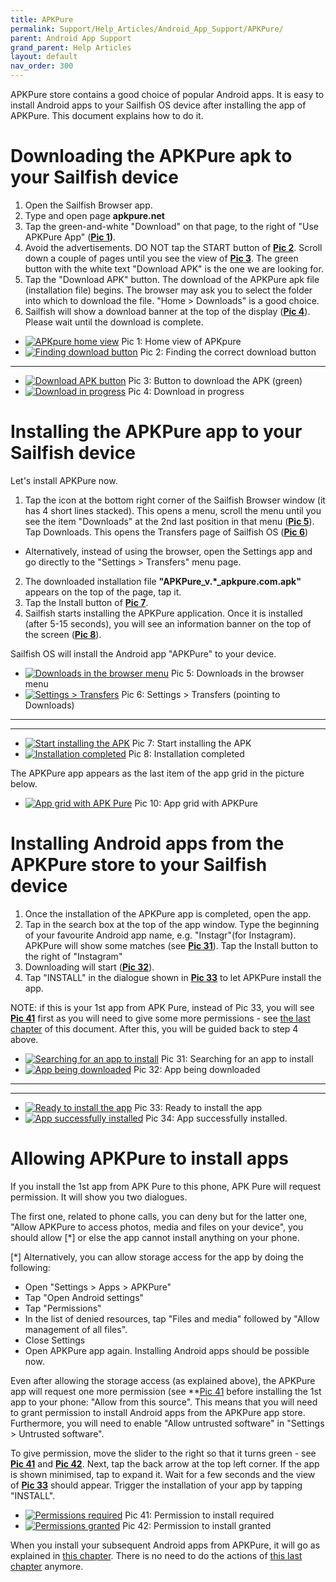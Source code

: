 ```yaml
---
title: APKPure
permalink: Support/Help_Articles/Android_App_Support/APKPure/
parent: Android App Support
grand_parent: Help Articles
layout: default
nav_order: 300
---
```


APKPure store contains a good choice of popular Android apps. It is easy to install Android apps to your Sailfish OS device after installing the app of APKPure. This document explains how to do it.

# Downloading the APKPure apk to your Sailfish device
1. Open the Sailfish Browser app.
2. Type and open page **apkpure.net**
3. Tap the green-and-white "Download" on that page, to the right of "Use APKPure App" (**[Pic 1](#pic_1))**. 
4. Avoid the advertisements. DO NOT tap the START button of **[Pic 2](#pic_2)**. Scroll down a couple of pages until you see the view of **[Pic 3](#pic_3)**. The green button with the white text "Download APK" is the one we are looking for.
5. Tap the "Download APK" button. The download of the APKPure apk file (installation file) begins. The browser may ask you to select the folder into which to download the file. "Home > Downloads" is a good choice.
6. Sailfish will show a download banner at the top of the display (**[Pic 4](#pic_4)**). Please wait until the download is complete.

<div class="flex-images" markdown="1">

* <a href="APKpure01.png" name="pic_1"><img src="APKpure01.png" alt="APKpure home view"></a>
  <span class="md_figcaption">
  Pic 1: Home view of APKpure
  </span>
* <a href="APKpure02.png" name="pic_2"><img src="APKpure02.png" alt="Finding download button"></a>
  <span class="md_figcaption">
  Pic 2: Finding the correct download button
  </span>
</div>

 ---

<div class="flex-images" markdown="1">

* <a href="APKpure03.png" name="pic_3"><img src="APKpure03.png" alt="Download APK button"></a>
  <span class="md_figcaption">
  Pic 3: Button to download the APK (green)
  </span>
* <a href="APKpure04.png" name="pic_4"><img src="APKpure04.png" alt="Download in progress"></a>
  <span class="md_figcaption">
  Pic 4: Download in progress
  </span>
</div>


# Installing the APKPure app to your Sailfish device
Let's install APKPure now.

1. Tap the icon at the bottom right corner of the Sailfish Browser window (it has 4 short lines stacked). This opens a menu, scroll the menu until you see the item "Downloads" at the 2nd last position in that menu (**[Pic 5](#pic_5)**). Tap Downloads. This opens the Transfers page of Sailfish OS (**[Pic 6](#pic_6)**)
* Alternatively, instead of using the browser, open the Settings app and go directly to the "Settings > Transfers" menu page.
2. The downloaded installation file **"APKPure_v.*_apkpure.com.apk"** appears on the top of the page, tap it.
3. Tap the Install button of **[Pic 7](#pic_7)**.
4. Sailfish starts installing the APKPure application. Once it is installed (after 5-15 seconds), you will see an information banner on the top of the screen (**[Pic 8](#pic_8)**).

Sailfish OS will install the Android app "APKPure" to your device.

<div class="flex-images" markdown="1">

* <a href="APKpure05.png" name="pic_5"><img src="APKpure05.png" alt="Downloads in the browser menu"></a>
  <span class="md_figcaption">
  Pic 5: Downloads in the browser menu
  </span>
* <a href="APKpure06.png" name="pic_6"><img src="APKpure06.png" alt="Settings > Transfers"></a>
  <span class="md_figcaption">
  Pic 6: Settings > Transfers (pointing to Downloads)
  </span>
</div>

---
---

<div class="flex-images" markdown="1">

* <a href="APKpure07.png" name="pic_7"><img src="APKpure07.png" alt="Start installing the APK"></a>
  <span class="md_figcaption">
  Pic 7: Start installing the APK
  </span>
* <a href="APKpure08.png" name="pic_8"><img src="APKpure08.png" alt="Installation completed"></a>
  <span class="md_figcaption">
  Pic 8: Installation completed
  </span>
</div>


The APKPure app appears as the last item of the app grid in the picture below.

<div class="flex-images" markdown="1">

* <a href="APKpure10.png" name="pic_10" class="narrow-image"><img src="APKpure10.png" alt="App grid with APK Pure"></a>
  <span class="md_figcaption">
  Pic 10: App grid with APKPure
  </span>
</div>

# Installing Android apps from the APKPure store to your Sailfish device
1. Once the installation of the APKPure app is completed, open the app.
2. Tap in the search box at the top of the app window. Type the beginning of your favourite Android app name, e.g. "Instagr"(for Instagram). APKPure will show some matches (see **[Pic 31](#pic_31)**). Tap the Install button to the right of "Instagram"
3. Downloading will start (**[Pic 32](#pic_32)**).
4. Tap "INSTALL" in the dialogue shown in **[Pic 33](#pic_33)** to let APKPure install the app.

NOTE: if this is your 1st app from APK Pure, instead of Pic 33, you will see **[Pic 41](#pic_41)** first as you will need to give some more permissions - see [the last chapter](#allowing-apkpure-to-install-apps) of this document. After this, you will be guided back to step 4 above.

<div class="flex-images" markdown="1">

* <a href="APKpure31.png"  name="pic_31"><img src="APKpure31.png" alt="Searching for an app to install"></a>
  <span class="md_figcaption">
  Pic 31: Searching for an app to install
  </span>
* <a href="APKpure32.png" name="pic_32"><img src="APKpure32.png" alt="App being downloaded"></a>
  <span class="md_figcaption">
  Pic 32: App being downloaded
  </span>
</div>

---
---

<div class="flex-images" markdown="1">

* <a href="APKpure31.png"  name="pic_33"><img src="APKpure33.png" alt="Ready to install the app"></a>
  <span class="md_figcaption">
  Pic 33: Ready to install the app
  </span>
* <a href="APKpure32.png" name="pic_34"><img src="APKpure34.png" alt="App successfully installed"></a>
  <span class="md_figcaption">
  Pic 34: App successfully installed. 
  </span>
</div>



# Allowing APKPure to install apps
If you install the 1st app from APK Pure to this phone, APK Pure will request permission. It will show you two dialogues.

The first one, related to phone calls, you can deny but for the latter one, "Allow APKPure to access photos, media and files on your device", you should allow [*] or else the app cannot install anything on your phone.

[*] Alternatively, you can allow storage access for the app by doing the following:

* Open "Settings > Apps > APKPure"
* Tap "Open Android settings"
* Tap "Permissions"
* In the list of denied resources, tap "Files and media" followed by "Allow management of all files".
* Close Settings
* Open APKPure app again. Installing Android apps should be possible now.

Even after allowing the storage access (as explained above), the APKPure app will request one more permission (see **[Pic 41](#pic_41**) before installing the 1st app to your phone: "Allow from this source". This means that you will need to grant permission to install Android apps from the APKPure app store. Furthermore, you will need to enable "Allow untrusted software" in "Settings > Untrusted software".

To give permission, move the slider to the right so that it turns green - see **[Pic 41](#pic_41)** and **[Pic 42](#pic_42)**. Next, tap the back arrow at the top left corner. If the app is shown minimised, tap to expand it. Wait for a few seconds and the view of **[Pic 33](#pic_33)** should appear. Trigger the installation of your app by tapping "INSTALL".

<div class="flex-images" markdown="1">

* <a href="APKpure41.png" name="pic_41"><img src="APKpure41.png" alt="Permissions required"></a>
  <span class="md_figcaption">
  Pic 41: Permission to install required
  </span>
* <a href="APKpure42.png" name="pic_42"><img src="APKpure42.png" alt="Permissions granted"></a>
  <span class="md_figcaption">
  Pic 42: Permission to install granted
  </span>
</div>

When you install your subsequent Android apps from APKPure, it will go as explained in [this chapter](#installing-android-apps-from-the-apkpure-store-to-your-sailfish-device). There is no need to do the actions of [this last chapter](#allowing-apkpure-to-install-apps) anymore.

